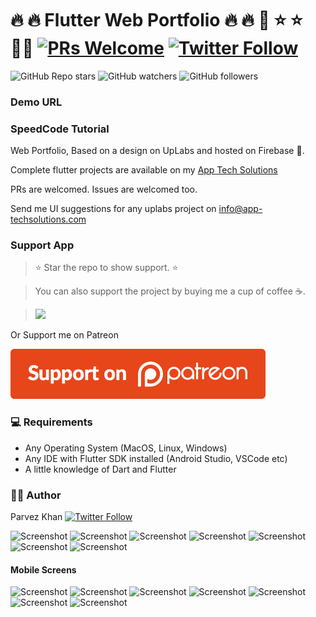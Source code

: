 # 🔥 🔥 Flutter Web Portfolio 🔥 🔥 💫 ⭐️ ⭐️ 👨‍💻 [![PRs Welcome](https://img.shields.io/badge/PRs-welcome-brightgreen.svg?style=flat-square)](http://makeapullrequest.com) [![Twitter Follow](https://img.shields.io/twitter/follow/iam_olayemii.svg?style=social)](https://twitter.com/iam_olayemii)

![GitHub Repo stars](https://img.shields.io/github/stars/app-techsolutions/flutter-web-portfolio?style=social) ![GitHub watchers](https://img.shields.io/github/watchers/app-techsolutions/flutter-web-portfolio?style=social) ![GitHub followers](https://img.shields.io/github/followers/app-techsolutions?style=social)

### Demo URL


### SpeedCode Tutorial




Web Portfolio, Based on a design on UpLabs and hosted on Firebase 💓.

Complete flutter projects are available on my <a href="https://www.app-techsolutions.com">App Tech Solutions</a>

PRs are welcomed. Issues are welcomed too.

Send me UI suggestions for any uplabs project on <a href="mailto:info@app-techsolutions">info@app-techsolutions.com</a>

### Support App

> ⭐️ Star the repo to show support. ⭐️

> You can also support the project by buying me a cup of coffee ☕️.

> <a href="https://www.buymeacoffee.com/xPGLYEr"><img src="https://img.buymeacoffee.com/button-api/?text=Buy me a coffee&emoji=&slug=xPGLYEr&button_colour=BD5FFF&font_colour=ffffff&font_family=Cookie&outline_colour=000000&coffee_colour=FFDD00"></a>

Or Support me on Patreon

<a href="https://www.patreon.com/bePatron?u=48456662" data-patreon-widget-type="become-patron-button"><img src="https://raw.githubusercontent.com/codebard/patron-button-and-widgets-by-codebard/master/images/patreon-medium-button.png" alt="Become a Patreon!" /></a>

### 💻 Requirements

- Any Operating System (MacOS, Linux, Windows)
- Any IDE with Flutter SDK installed (Android Studio, VSCode etc)
- A little knowledge of Dart and Flutter

### 👨‍💻 Author

Parvez Khan [![Twitter Follow](https://img.shields.io/twitter/follow/AppTechSolutio1.svg?style=social)](https://twitter.com/AppTechSolutio1)


![Screenshot](https://github.com/app-techsolutions/flutter-web-portfolio-main/blob/master/screenshots/screenshot1.png)
![Screenshot](https://github.com/app-techsolutions/flutter-web-portfolio-main/blob/master/screenshots/screenshot2.png)
![Screenshot](https://github.com/app-techsolutions/flutter-web-portfolio-main/blob/master/screenshots/screenshot3.png)
![Screenshot](https://github.com/app-techsolutions/flutter-web-portfolio-main/blob/master/screenshots/screenshot4.png)
![Screenshot](https://github.com/app-techsolutions/flutter-web-portfolio-main/blob/master/screenshots/screenshot5.png)
![Screenshot](https://github.com/app-techsolutions/flutter-web-portfolio-main/blob/master/screenshots/screenshot6.png)
![Screenshot](https://github.com/app-techsolutions/flutter-web-portfolio-main/blob/master/screenshots/screenshot7.png)



#### Mobile Screens
![Screenshot]()
![Screenshot]()
![Screenshot]()
![Screenshot]()
![Screenshot]()
![Screenshot]()
![Screenshot]()

